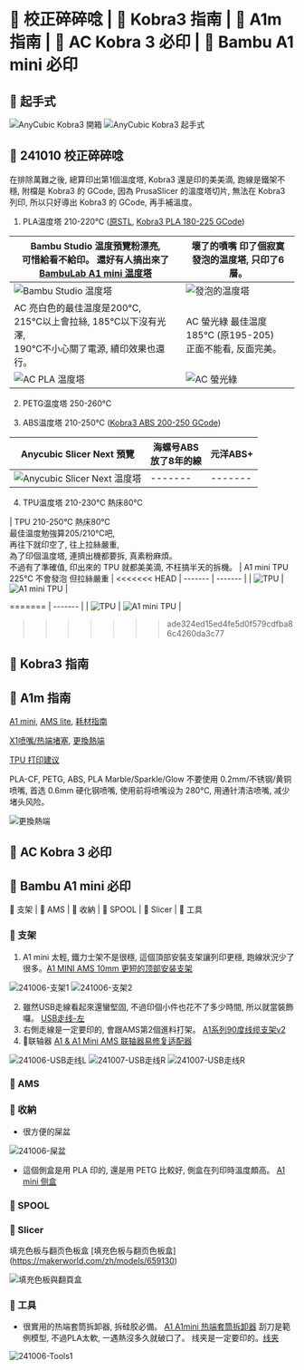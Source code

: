 # 🎡 校正碎碎唸 | 🎡 Kobra3 指南 | 🎡 A1m 指南 | 🎡 AC Kobra 3 必印 | 🎡 Bambu A1 mini 必印

## 🎡 起手式
![AnyCubic Kobra3 開箱](./img/guide/241005-ACKobra3Unbox-300.png)
![AnyCubic Kobra3 起手式](./img/guide/241005-ACStart-300.png)

## 🎡 241010 校正碎碎唸
在排除萬難之後, 總算印出第1個溫度塔, Kobra3 還是印的美美滴, 跑線是鐵架不穩, 
附檔是 Kobra3 的 GCode, 因為 PrusaSlicer 的溫度塔切片, 無法在 Kobra3 列印, 
所以只好導出 Kobra3 的 GCode, 再手補溫度。

1. PLA温度塔 210-220℃ 
([原STL](https://www.thingiverse.com/thing:2729076),
[Kobra3 PLA 180-225 GCode](./img/guide/SmartTemperatureTower_PLA_180-225.gcode))

| Bambu Studio 温度預覽粉漂亮, <br>可惜給看不給印。 還好有人搞出來了 [BambuLab A1 mini 温度塔](https://makerworld.com/zh/models/112623)  | 壞了的噴嘴 印了個寂寞<br>發泡的温度塔, 只印了6層。  |
| ------- | ------- |
| ![Bambu Studio 温度塔](./img/guide/SmartTemperatureTower_Preview-300.png) | ![發泡的温度塔](./img/guide/241010-FoamedTower-300.png) |
| AC 亮白色的最佳温度是200℃, <br>215℃以上會拉絲, 185℃以下沒有光澤, <br>190℃不小心關了電源, 續印效果也還行。| AC 螢光綠 最佳温度185℃ (原195-205)<br>正面不能看, 反面完美。  |
| ![AC PLA 温度塔](./img/guide/241010-PLA_TTower-300.png) | ![AC 螢光綠](./img/guide/20241010-PLA_GreenLight-300.png)  |

2. PETG温度塔 250-260℃


3. ABS温度塔  210-250℃
([Kobra3 ABS 200-250 GCode](./img/guide/SmartTemperatureTower_ABS_200-250.gcode))

| Anycubic Slicer Next 預覽 | 海螺号ABS <br>放了8年的線 | 元洋ABS+  |
| ------- | ------- | ------- |
| ![Anycubic Slicer Next 温度塔](./img/guide/SmartTemperatureTower_Preview_ABS.png) | ------- | ------- |

4. TPU温度塔  210-230℃ 熱床80℃

| TPU 210-250℃ 熱床80℃ <br>最佳温度勉強算205/210℃吧, <br>再往下就印空了, 往上拉絲嚴重, <br>為了印個溫度塔, 連擠出機都要拆, 真素粉麻煩。<br>不過有了準確值, 印出來的 TPU 就都美美滴, 不枉搞半天的拆機。  | A1 mini TPU 225℃ 不會發泡 但拉絲嚴重 | 
<<<<<<< HEAD
| ------- | ------- |
| ![TPU](./img/guide/241010-TPU-300.png) | ![A1 mini TPU](./img/guide/A1-241024-TPU-300.png) |

=======
| ------- |
| ![TPU](./img/guide/241010-TPU-300.png) | ![A1 mini TPU](./img/guide/A1-241024-TPU-300.png) |
>>>>>>> ade324ed15ed4fe5d0f579cdfba86c4260da3c77

## 🎡 Kobra3 指南


## 🎡 A1m 指南 
[A1 mini](https://wiki.bambulab.com/zh/a1-mini/manual/intro-a1-mini), [AMS lite](https://wiki.bambulab.com/zh/ams-lite), [耗材指南](https://wiki.bambulab.com/zh/general/filament-guide-material-table)

[X1喷嘴/热端堵塞](https://wiki.bambulab.com/zh/x1/troubleshooting/nozzle-clog), [更換熱端](https://www.bilibili.com/video/BV1k94y1Q78W/?t=23.056378&spm_id_from=333.1350.jump_directly)

[TPU 打印建议](https://wiki.bambulab.com/zh/knowledge-sharing/tpu-printing-guide)

PLA-CF, PETG, ABS, PLA Marble/Sparkle/Glow 不要使用 0.2mm/不锈钢/黄铜 喷嘴, 首选 0.6mm 硬化钢喷嘴, 使用前将喷嘴设为 280℃, 用通针清洁喷嘴, 减少堵头风险。

![更換熱端](./img/guide/BambuHotEnd-200.png)

## 🎡 AC Kobra 3 必印




## 🎡 Bambu A1 mini 必印
🏯 支架 | 🏯 AMS | 🏯 收納 | 🏯 SPOOL | 🏯 Slicer | 🏯 工具

### 🏯 支架 
1. A1 mini 太輕, 鐵力士架不是很穩, 這個頂部安裝支架讓列印更穩, 跑線狀況少了很多。[A1 MINI AMS 10mm 更短的顶部安装支架](https://makerworld.com/zh/models/110341)
 
![241006-支架1](./img/guide/241006-Support1-300.png)
![241006-支架2](./img/guide/241006-Support2-300.png)

2. 雖然USB走線看起來還蠻堅固, 不過印個小件也花不了多少時間, 所以就當裝飾囉。
  [USB走线-左](https://makerworld.com/zh/models/447966)
3. 右側走線是一定要印的, 會跟AMS第2個進料打架。 [A1系列90度线缆支架v2](https://makerworld.com/zh/models/662704)
4. 🌟联轴器 [A1 & A1 Mini AMS 联轴器易修复适配器](https://makerworld.com/zh/models/505769)

![241006-USB走线L](./img/guide/241006-USBRouteL-300.png)
![241007-USB走线R](./img/guide/241007-USBRouteR-300.png)
![241007-USB走线R](./img/guide/241007_Connector-300.png)

### 🏯 AMS

### 🏯 收納
* 很方便的屎盆

![241006-屎盆](./img/guide/241006-ShitPot-300.png)

* 這個側盒是用 PLA 印的, 還是用 PETG 比較好, 側盒在列印時溫度頗高。
[A1 mini 侧盒](https://makerworld.com/zh/models/80945)

### 🏯 SPOOL

### 🏯 Slicer

填充色板与翻页色板盒 [填充色板与翻页色板盒] (https://makerworld.com/zh/models/659130)

![填充色板與翻頁盒](./img/guide/241021-FillSwatch-300.png)


### 🏯 工具

* 很實用的热端套筒拆卸器, 拆硅胶必備。
[A1 A1mini 热端套筒拆卸器](https://makerworld.com/zh/models/422022)
刮刀是範例模型, 不過PLA太軟, 一遇熱沒多久就破口了。
线夹是一定要印的。[线夹](https://makerworld.com/zh/models/96692)

![241006-Tools1](./img/guide/241006-Tools1-300.png)